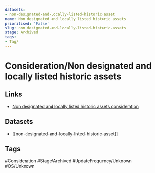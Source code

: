 ```yaml
---
datasets:
- non-designated-and-locally-listed-historic-asset
name: Non designated and locally listed historic assets
prioritised: 'False'
slug: non-designated-and-locally-listed-historic-assets
stage: Archived
tags:
- Tag/
---
```


# Consideration/Non designated and locally listed historic assets



## Links

* [Non designated and locally listed historic assets consideration](https://design.planning.data.gov.uk/planning-consideration/non-designated-and-locally-listed-historic-assets)

## Datasets

* [[non-designated-and-locally-listed-historic-asset]]

## Tags

#Consideration #Stage/Archived #UpdateFrequency/Unknown #OS/Unknown